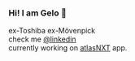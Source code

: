 ### Hi! I am Gelo 👋
ex-Toshiba ex-Mövenpick<br />
check me [@linkedin](https://www.linkedin.com/in/markangelohernandez)<br />
currently working on [atlasNXT](https://apps.apple.com/us/app/atlas-by-inquiron/id1513339555) app.
